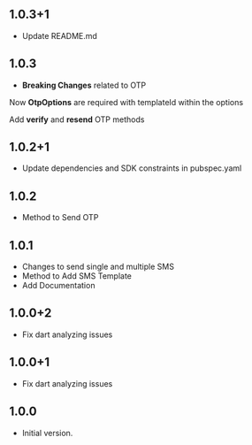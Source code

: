 ## 1.0.3+1

- Update README.md

## 1.0.3

- **Breaking Changes** related to OTP

Now **OtpOptions** are required with templateId within the options

Add **verify** and **resend** OTP methods

## 1.0.2+1

- Update dependencies and SDK constraints in pubspec.yaml

## 1.0.2

- Method to Send OTP

## 1.0.1

- Changes to send single and multiple SMS
- Method to Add SMS Template
- Add Documentation

## 1.0.0+2

- Fix dart analyzing issues

## 1.0.0+1

- Fix dart analyzing issues

## 1.0.0

- Initial version.
